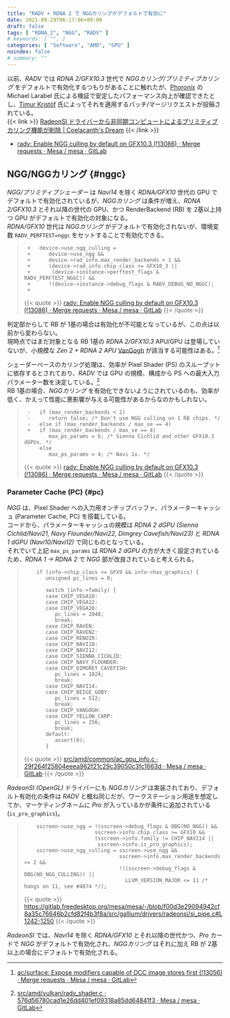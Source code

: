 ```yaml
---
title: "RADV + RDNA 2 で NGGカリングがデフォルトで有効に"
date: 2021-09-29T06:17:06+09:00
draft: false
tags: [ "RDNA_2", "NGG", "RADV" ]
# keywords: [ "", ]
categories: [ "Software", "AMD", "GPU" ]
noindex: false
# summary: ""
---
```


以前、*RADV* では *RDNA 2/GFX10.3* 世代で *NGGカリング/プリミティブカリング* をデフォルトで有効化するつもりがあることに触れたが、[Phoronix](https://www.phoronix.com/) の Michael Larabel 氏による検証で安定したパフォーマンス向上が確認できたとし、[Timur Kristóf](https://gitlab.freedesktop.org/Venemo) 氏によってそれを適用するパッチ/マージリクエストが投稿されている。  
{{< link >}} [RadeonSI ドライバーから非同期コンピュートによるプリミティブカリング機能が削除 | Coelacanth's Dream](/posts/2021/09/21/radeonsi-remove-prim-discard/) {{< /link >}}

 * [radv: Enable NGG culling by default on GFX10.3 (!13086) · Merge requests · Mesa / mesa · GitLab](https://gitlab.freedesktop.org/mesa/mesa/-/merge_requests/13086)

## NGG/NGGカリング {#nggc}

*NGG/プリミティブシェーダー* は *Navi14* を除く *RDNA/GFX10* 世代の GPU でデフォルトで有効化されているが、*NGGカリング* は条件が増え、*RDNA 2/GFX10.3* とそれ以降の世代の GPU、かつ RenderBackend (RB) を 2基以上持つ GPU がデフォルトで有効化の対象になる。  
*RDNA/GFX10* 世代は *NGGカリング* がデフォルトで有効化されないが、環境変数 `RADV_PERFTEST=nggc` をセットすることで有効化できる。  

 > 		+   device->use_ngg_culling =
 > 		+      device->use_ngg &&
 > 		+      device->rad_info.max_render_backends > 1 &&
 > 		+      (device->rad_info.chip_class >= GFX10_3 ||
 > 		+       (device->instance->perftest_flags & RADV_PERFTEST_NGGC)) &&
 > 		+      !(device->instance->debug_flags & RADV_DEBUG_NO_NGGC);
 > 		+
 >
 > {{< quote >}} [radv: Enable NGG culling by default on GFX10.3 (!13086) · Merge requests · Mesa / mesa · GitLab](https://gitlab.freedesktop.org/mesa/mesa/-/merge_requests/13086) {{< /quote >}}

判定部からして RB が 1基の場合は有効化が不可能となっているが、この点は以前から変わらない。  
現時点ではまだ対象となる RB 1基の *RDNA 2/GFX10.3* APU/GPU は登場していないが、小規模な *Zen 2 + RDNA 2 APU* [VanGogh](/rags/vangogh) が該当する可能性はある。[^dcc]  

[^dcc]: [ac/surface: Expose modifiers capable of DCC image stores first (!13056) · Merge requests · Mesa / mesa · GitLab](https://gitlab.freedesktop.org/mesa/mesa/-/merge_requests/13056/diffs?commit_id=39f5be7d6ed133659160a791c9c752b99f8bcc28)

シェーダーベースのカリング処理は、効率が Pixel Shader (PS) のスループットに依存するとされており、*RADV* では GPU の規模、構成から PS への最大入力パラメーター数を決定している。[^ps-param]  
RB 1基の場合、*NGGカリング* を有効化できないようにされているのも、効率が低く、かえって性能に悪影響が与える可能性があるからなのかもしれない。  

[^ps-param]:  [src/amd/vulkan/radv_shader.c · 576d56780cad1e26dd401ef09318a85dd64841f3 · Mesa / mesa · GitLab](https://gitlab.freedesktop.org/mesa/mesa/-/blob/576d56780cad1e26dd401ef09318a85dd64841f3/src/amd/vulkan/radv_shader.c#L899)

 > 		-   if (max_render_backends < 2)
 > 		-      return false; /* Don't use NGG culling on 1 RB chips. */
 > 		-   else if (max_render_backends / max_se == 4)
 > 		+   if (max_render_backends / max_se == 4)
 > 		       max_ps_params = 6; /* Sienna Cichlid and other GFX10.3 dGPUs. */
 > 		    else
 > 		       max_ps_params = 4; /* Navi 1x. */
 >
 > {{< quote >}} [radv: Enable NGG culling by default on GFX10.3 (!13086) · Merge requests · Mesa / mesa · GitLab](https://gitlab.freedesktop.org/mesa/mesa/-/merge_requests/13086) {{< /quote >}}

### Parameter Cache (PC) {#pc}

*NGG* は、Pixel Shader への入力用オンチップバッファ、パラメーターキャッシュ (Parameter Cache, PC) を搭載している。  
コードから、パラメーターキャッシュの規模は *RDNA 2 dGPU (Sienna Cichlid/Navi21, Navy Flounder/Navi22, Dimgrey Cavefish/Navi23)* と *RDNA 1 dGPU (Navi10/Navi12)* で同じものとなっている。  
それでいて上記 `max_ps_params` は *RDNA 2 dGPU* の方が大きく設定されているため、*RDNA 1 -> RDNA 2* で *NGG* 部が改良されていると考えられる。  

 > 		   if (info->chip_class >= GFX9 && info->has_graphics) {
 > 		      unsigned pc_lines = 0;
 > 		
 > 		      switch (info->family) {
 > 		      case CHIP_VEGA10:
 > 		      case CHIP_VEGA12:
 > 		      case CHIP_VEGA20:
 > 		         pc_lines = 2048;
 > 		         break;
 > 		      case CHIP_RAVEN:
 > 		      case CHIP_RAVEN2:
 > 		      case CHIP_RENOIR:
 > 		      case CHIP_NAVI10:
 > 		      case CHIP_NAVI12:
 > 		      case CHIP_SIENNA_CICHLID:
 > 		      case CHIP_NAVY_FLOUNDER:
 > 		      case CHIP_DIMGREY_CAVEFISH:
 > 		         pc_lines = 1024;
 > 		         break;
 > 		      case CHIP_NAVI14:
 > 		      case CHIP_BEIGE_GOBY:
 > 		         pc_lines = 512;
 > 		         break;
 > 		      case CHIP_VANGOGH:
 > 		      case CHIP_YELLOW_CARP:
 > 		         pc_lines = 256;
 > 		         break;
 > 		      default:
 > 		         assert(0);
 > 		      }
 >
 > {{< quote >}} [src/amd/common/ac_gpu_info.c · 29f264f25804eeea962f21c29c39050c3fc1663d · Mesa / mesa · GitLab](https://gitlab.freedesktop.org/mesa/mesa/-/blob/29f264f25804eeea962f21c29c39050c3fc1663d/src/amd/common/ac_gpu_info.c#L1013-1042) {{< /quote >}}

*RadeonSI (OpenGL)* ドライバーにも *NGGカリング* は実装されており、デフォルト有効化の条件は *RADV* と概ね同じだが、ワークステーション用途を想定してか、マーケティングネームに *Pro* が入っているかが条件に追加されている (`is_pro_graphics`)。  

 > 		   sscreen->use_ngg = !(sscreen->debug_flags & DBG(NO_NGG)) &&
 > 		                      sscreen->info.chip_class >= GFX10 &&
 > 		                      (sscreen->info.family != CHIP_NAVI14 ||
 > 		                       sscreen->info.is_pro_graphics);
 > 		   sscreen->use_ngg_culling = sscreen->use_ngg &&
 > 		                              sscreen->info.max_render_backends >= 2 &&
 > 		                              !((sscreen->debug_flags & DBG(NO_NGG_CULLING)) ||
 > 		                                LLVM_VERSION_MAJOR <= 11 /* hangs on 11, see #4874 */);
 >
 > {{< quote >}} <https://gitlab.freedesktop.org/mesa/mesa/-/blob/f00d3e29094942cf8a35c76646b2cfd82f4b3f8a/src/gallium/drivers/radeonsi/si_pipe.c#L1242-1250> {{< /quote >}}

*RadeonSI* では、*Navi14* を除く *RDNA/GFX10* とそれ以降の世代かつ、*Pro* カードで *NGG* がデフォルトで有効化され、*NGGカリング* はそれに加え RB が 2基以上の場合にデフォルトで有効化される。  

